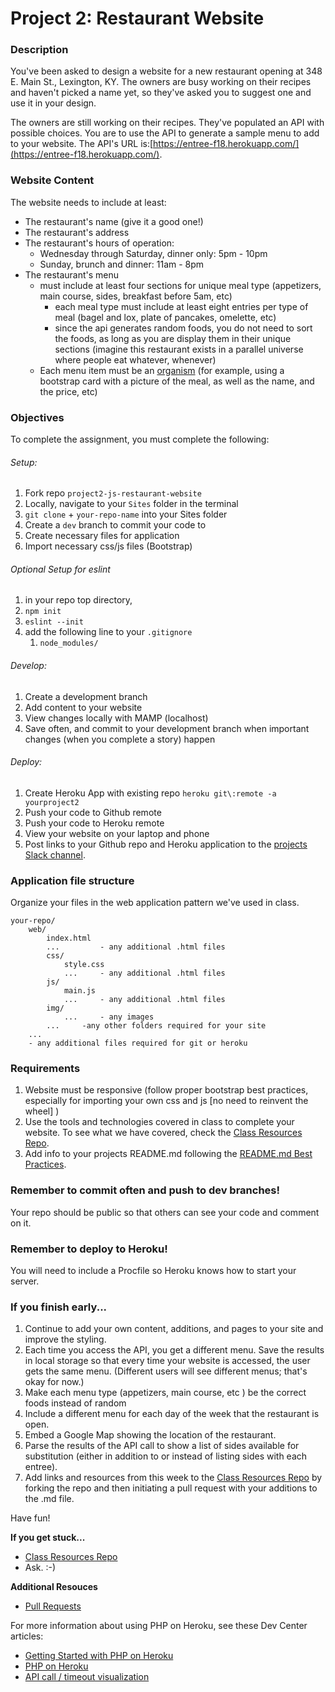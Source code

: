 # Project 2: Restaurant Website

### Description

You've been asked to design a website for a new restaurant opening at 348 E. Main St., Lexington, KY. The owners are busy working on their recipes and haven't picked a name yet, so they've asked you to suggest one and use it in your design.

The owners are still working on their recipes. They've populated an API with possible choices. You are to use the API to generate a sample menu to add to your website. The API's URL is:[https://entree-f18.herokuapp.com/](https://entree-f18.herokuapp.com/).

### Website Content

The website needs to include at least:
- The restaurant's name (give it a good one!)
- The restaurant's address
- The restaurant's hours of operation:
	* Wednesday through Saturday, dinner only: 5pm - 10pm
	* Sunday, brunch and dinner: 11am - 8pm
- The restaurant's menu 
  - must include at least four sections for unique meal type (appetizers, main course, sides, breakfast before 5am, etc)
    - each meal type must include at least eight entries per type of meal (bagel and lox, plate of pancakes, omelette, etc)
    - since the api generates random foods, you do not need to sort the foods, as long as you are display them in their unique sections (imagine this restaurant exists in a parallel universe where people eat whatever, whenever)
  - Each menu item must be an [organism](https://patternlab.io) (for example, using a bootstrap card with a picture of the meal, as well as the name, and the price, etc)

### Objectives

To complete the assignment, you must complete the following:
###### Setup:
1. Fork repo `project2-js-restaurant-website`
2. Locally, navigate to your `Sites` folder in the terminal
3. `git clone` + `your-repo-name` into your Sites folder
4. Create a `dev` branch to commit your code to
5. Create necessary files for application
6. Import necessary css/js files (Bootstrap)

###### Optional Setup for eslint
1. in your repo top directory, 
2. `npm init`
3. `eslint --init`
4. add the following line to your `.gitignore`
   1. `node_modules/`

###### Develop:
1. Create a development branch
2. Add content to your website
3. View changes locally with MAMP (localhost)
4. Save often, and commit to your development branch when important changes (when you complete a story) happen
###### Deploy:
1. Create Heroku App with existing repo `heroku git\:remote -a yourproject2`
2. Push your code to Github remote
3. Push your code to Heroku remote
4. View your website on your laptop and phone
5. Post links to your Github repo and Heroku application to the [projects Slack channel](https://bootcamp-s19.slack.com/messages/CGAUZ4SA0/).

### Application file structure

Organize your files in the web application pattern we've used in class.

```
your-repo/
    web/
        index.html
        ...         - any additional .html files
        css/
            style.css
            ...     - any additional .html files
        js/
            main.js
            ...     - any additional .html files
        img/
            ...     - any images
        ...     -any other folders required for your site
    ...
    - any additional files required for git or heroku
```

### Requirements

1. Website must be responsive (follow proper bootstrap best practices, especially for importing your own css and js [no need to reinvent the wheel] )
2. Use the tools and technologies covered in class to complete your website. To see what we have covered, check the [Class Resources Repo](https://github.com/bootcamp-s19/Resources#resources).
3. Add info to your projects README.md following the [README.md Best Practices](https://gist.github.com/PurpleBooth/109311bb0361f32d87a2).

### Remember to commit often and push to dev branches!

Your repo should be public so that others can see your code and comment on it.

### Remember to deploy to Heroku!

You will need to include a Procfile so Heroku knows how to start your server.

### If you finish early...

1. Continue to add your own content, additions, and pages to your site and improve the styling.
2. Each time you access the API, you get a different menu. Save the results in local storage so that every time your website is accessed, the user gets the same menu. (Different users will see different menus; that's okay for now.)
3. Make each menu type (appetizers, main course, etc ) be the correct foods instead of random
4. Include a different menu for each day of the week that the restaurant is open.
5. Embed a Google Map showing the location of the restaurant.
6. Parse the results of the API call to show a list of sides available for substitution (either in addition to or instead of listing sides with each entree).
7. Add links and resources from this week to the [Class Resources Repo](https://github.com/bootcamp-s19/Resources#resources) by forking the repo and then initiating a pull request with your additions to the .md file.

Have fun!

**If you get stuck...**
- [Class Resources Repo](https://github.com/bootcamp-s19/Resources#resources)
- Ask. :-)

**Additional Resouces**
- [Pull Requests](https://stackoverflow.com/questions/21657430/why-is-a-git-pull-request-not-called-a-push-request)

For more information about using PHP on Heroku, see these Dev Center articles:

- [Getting Started with PHP on Heroku](https://devcenter.heroku.com/articles/getting-started-with-php)
- [PHP on Heroku](https://devcenter.heroku.com/categories/php)
- [API call / timeout visualization](http://latentflip.com/loupe/?code=JC5vbignYnV0dG9uJywgJ2NsaWNrJywgZnVuY3Rpb24gb25DbGljaygpIHsKICAgIHNldFRpbWVvdXQoZnVuY3Rpb24gdGltZXIoKSB7CiAgICAgICAgY29uc29sZS5sb2coJ1lvdSBjbGlja2VkIHRoZSBidXR0b24hJyk7ICAgIAogICAgfSwgMjAwMCk7Cn0pOwoKY29uc29sZS5sb2coIkhpISIpOwoKc2V0VGltZW91dChmdW5jdGlvbiB0aW1lb3V0KCkgewogICAgY29uc29sZS5sb2coIkNsaWNrIHRoZSBidXR0b24hIik7Cn0sIDUwMDApOwoKY29uc29sZS5sb2coIldlbGNvbWUgdG8gbG91cGUuIik7!!!PGJ1dHRvbj5DbGljayBtZSE8L2J1dHRvbj4%3D)